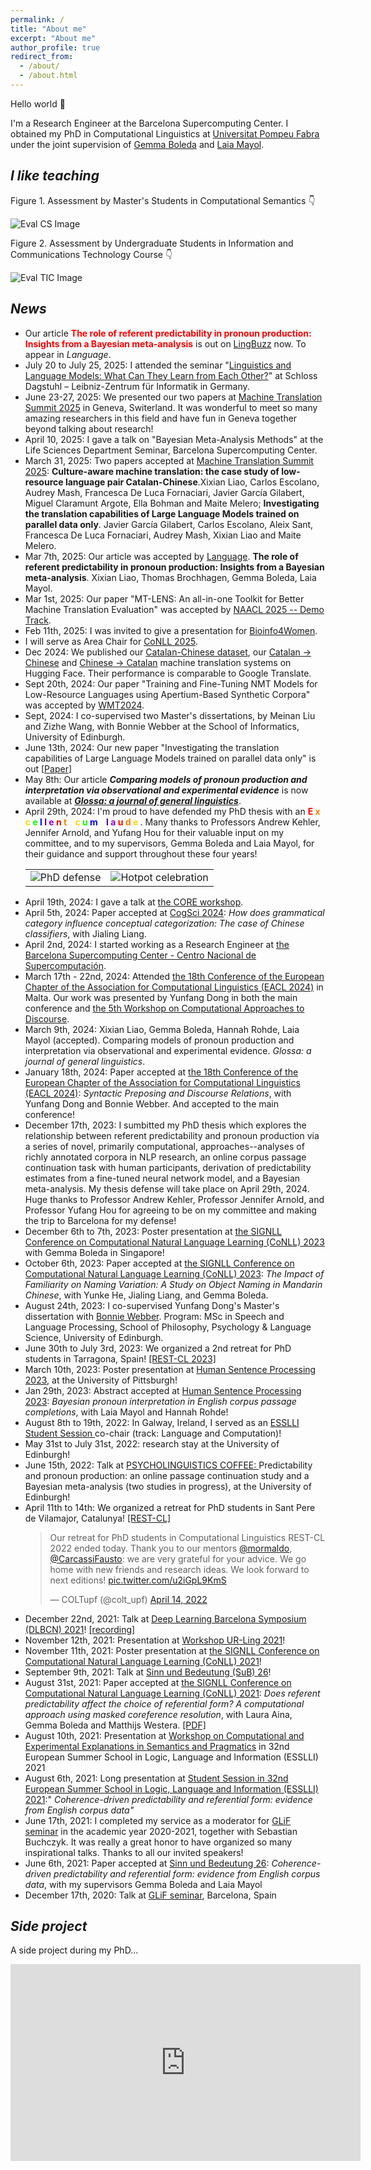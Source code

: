 ```yaml
---
permalink: /
title: "About me"
excerpt: "About me"
author_profile: true
redirect_from: 
  - /about/
  - /about.html
---
```


Hello world 👋

I'm a Research Engineer at the Barcelona Supercomputing Center. I obtained my PhD in Computational Linguistics at [Universitat Pompeu Fabra](https://www.upf.edu/) under the joint supervision of [Gemma Boleda](https://gboleda.github.io) and [Laia Mayol](https://www.upf.edu/web/laia-mayol/). 


*I like teaching*
------

Figure 1. Assessment by Master's Students in Computational Semantics 👇

<img src="/files/eval_cs.png" alt="Eval CS Image"> 

Figure 2. Assessment by Undergraduate Students in Information and Communications Technology Course 👇

<img src="/files/eval_tic.png" alt="Eval TIC Image">



*News*
------
<ul>
  <li>Our article <b style="color:red;">The role of referent predictability in pronoun production: Insights from a Bayesian meta-analysis</b> is out on <a href="https://lingbuzz.net/lingbuzz/009164">LingBuzz</a> now. To appear in <i>Language</i>.</li>
  <li> July 20 to July 25, 2025: I attended the seminar "<a href="https://www.dagstuhl.de/seminars/seminar-calendar/seminar-details/25301">Linguistics and Language Models: What Can They Learn from Each Other?</a>" at Schloss Dagstuhl – Leibniz-Zentrum für Informatik in Germany.  </li> 
  <li> June 23-27, 2025: We presented our two papers at <a href="https://mtsummit2025.unige.ch/">Machine Translation Summit 2025</a> in Geneva, Switerland. It was wonderful to meet so many amazing researchers in this field and have fun in Geneva together beyond talking about research!</li> 
  <li> April 10, 2025: I gave a talk on "Bayesian Meta-Analysis Methods" at the Life Sciences Department Seminar, Barcelona Supercomputing Center.</li>
  <li> March 31, 2025: Two papers accepted at <a href="https://mtsummit2025.unige.ch/">Machine Translation Summit 2025</a>: <b>Culture-aware machine translation: the case study of low-resource language pair Catalan-Chinese</b>.Xixian Liao, Carlos Escolano, Audrey Mash, Francesca De Luca Fornaciari, Javier García Gilabert, Miguel Claramunt Argote, Ella Bohman and Maite Melero; <b>Investigating the translation capabilities of Large Language Models trained on parallel data only</b>. Javier García Gilabert, Carlos Escolano, Aleix Sant, Francesca De Luca Fornaciari, Audrey Mash, Xixian Liao and Maite Melero.</li> 
  <li> Mar 7th, 2025: Our article was accepted by <a href="https://languagelsa.org/index.php/language/index">Language</a>. <b>The role of referent predictability in pronoun production: Insights from a Bayesian meta-analysis</b>. Xixian Liao, Thomas Brochhagen, Gemma Boleda, Laia Mayol. </li>
  <li> Mar 1st, 2025: Our paper "MT-LENS: An all-in-one Toolkit for Better Machine Translation Evaluation" was accepted by <a href="https://2025.naacl.org/">NAACL 2025 -- Demo Track</a>.</li>
  <li> Feb 11th, 2025: I was invited to give a presentation for <a href="https://www.linkedin.com/posts/bioinfo4women_stem-marenostrum5-activity-7295459614639243266-KsaI?utm_source=share&utm_medium=member_desktop&rcm=ACoAAEVixVABx7JOAqT7pV_zbwbqFXiVRqnDPVo">Bioinfo4Women</a>.</li>
  <li> I will serve as Area Chair for <a href="https://conll.org/">CoNLL 2025</a>. </li>
  <li> Dec 2024: We published our <a href="https://huggingface.co/datasets/projecte-aina/CA-ZH_Parallel_Corpus">Catalan-Chinese dataset</a>, our <a href="https://huggingface.co/projecte-aina/aina-translator-ca-zh">Catalan → Chinese</a> and <a href="https://huggingface.co/projecte-aina/aina-translator-zh-ca">Chinese → Catalan</a> machine translation systems on Hugging Face. Their performance is comparable to Google Translate. </li>
  <li> Sept 20th, 2024: Our paper "Training and Fine-Tuning NMT Models for Low-Resource Languages using Apertium-Based Synthetic Corpora" was accepted by <a href="https://www2.statmt.org/wmt24/">WMT2024</a>. </li> 
  <li> Sept, 2024: I co-supervised two Master's dissertations, by Meinan Liu and Zizhe Wang, with Bonnie Webber at the School of Informatics, University of Edinburgh. </li> 
  <li> June 13th, 2024: Our new paper "Investigating the translation capabilities of Large Language Models trained on parallel data only" is out [<a href="https://arxiv.org/abs/2406.09140">Paper</a>] </li> 
  <li>May 8th: Our article <b><i>Comparing models of pronoun production and interpretation via observational and experimental evidence</i></b> is now available at <a href="https://www.glossa-journal.org/article/id/10884/"><i><b>Glossa: a journal of general linguistics</b></i></a>. </li> 
  <li>April 29th, 2024: I'm proud to have defended my PhD thesis with an <b>
<span style="color: #FF0000;">E</span>
<span style="color: #FF7F00;">x</span>
<span style="color: #FFD700;">c</span>
<span style="color: #00FF00;">e</span>
<span style="color: #0000FF;">l</span>
<span style="color: #4B0082;">l</span>
<span style="color: #9400D3;">e</span>
<span style="color: #FF0000;">n</span>
<span style="color: #FF7F00;">t</span>
&nbsp;&nbsp;
<span style="color: #FFD700;">c</span>
<span style="color: #00FF00;">u</span>
<span style="color: #0000FF;">m</span>
&nbsp;&nbsp;
<span style="color: #4B0082;">l</span>
<span style="color: #9400D3;">a</span>
<span style="color: #FF0000;">u</span>
<span style="color: #FF7F00;">d</span>
<span style="color: #FFD700;">e</span>
</b>
. Many thanks to Professors Andrew Kehler, Jennifer Arnold, and Yufang Hou for their valuable input on my committee, and to my supervisors, Gemma Boleda and Laia Mayol, for their guidance and support throughout these four years! </li>
  <table>
      <tr>
          <td><img src="/files/defense.JPG" alt="PhD defense"></td>
          <td><img src="/files/hotpot.jpg" alt="Hotpot celebration"></td>
      </tr>
  </table>
  <li>April 19th, 2024: I gave a talk at <a href="https://www.upf.edu/web/glif/2024-core-workshop">the CORE workshop</a>. </li>
  <li>April 5th, 2024: Paper accepted at <a href="https://cognitivesciencesociety.org/cogsci-2024/">CogSci 2024</a>: <i>How does grammatical category influence conceptual categorization: The case of Chinese classifiers</i>, with Jialing Liang.</li>
  <li>April 2nd, 2024: I started working as a Research Engineer at <a href="https://www.bsc.es/">the Barcelona Supercomputing Center - Centro Nacional de Supercomputación</a>. </li>
  <li>March 17th - 22nd, 2024: Attended <a href="https://2024.eacl.org">the 18th Conference of the European Chapter of the Association for Computational Linguistics (EACL 2024)</a> in Malta. Our work was presented by Yunfang Dong in both the main conference and <a href="https://sites.google.com/view/codi2024/home"> the 5th Workshop on Computational Approaches to Discourse</a>.</li>
  <li>March 9th, 2024: Xixian Liao, Gemma Boleda, Hannah Rohde, Laia Mayol (accepted). Comparing models of pronoun production and interpretation via observational and experimental evidence. <i>Glossa: a journal of general linguistics</i>. </li>
  <li>January 18th, 2024: Paper accepted at <a href="https://2024.eacl.org">the 18th Conference of the European Chapter of the Association for Computational Linguistics (EACL 2024)</a>: <i>Syntactic Preposing and Discourse Relations</i>, with Yunfang Dong and Bonnie Webber. And accepted to the main conference! </li>
  <li>December 17th, 2023: I sumbitted my PhD thesis which explores the relationship between referent predictability and pronoun production via a series of novel, primarily computational, approaches--analyses of richly annotated corpora in NLP research, an online corpus passage continuation task with human participants, derivation of predictability estimates from a fine-tuned neural network model, and a Bayesian meta-analysis. My thesis defense will take place on April 29th, 2024. Huge thanks to Professor Andrew Kehler, Professor Jennifer Arnold, and Professor Yufang Hou for agreeing to be on my committee and making the trip to Barcelona for my defense! </li>
  <li>December 6th to 7th, 2023: Poster presentation at <a href="https://conll.org">the SIGNLL Conference on Computational Natural Language Learning (CoNLL) 2023</a> with Gemma Boleda in Singapore! </li>
  <li>October 6th, 2023: Paper accepted at <a href="https://conll.org">the SIGNLL Conference on Computational Natural Language Learning (CoNLL) 2023</a>: <i>The Impact of Familiarity on Naming Variation: A Study on Object Naming in Mandarin Chinese</i>, with Yunke He, Jialing Liang, and Gemma Boleda. </li>
  <li>August 24th, 2023: I co-supervised Yunfang Dong's Master's dissertation with <a href="https://homepages.inf.ed.ac.uk/bonnie/">Bonnie Webber</a>. Program: MSc in Speech and Language Processing, School of Philosophy, Psychology & Language Science, University of Edinburgh.</li>
  <li>June 30th to July 3rd, 2023: We organized a 2nd retreat for PhD students in Tarragona, Spain! <a href="https://sites.google.com/view/rest-cl-2023/home?authuser=0"> [REST-CL 2023] </a></li>
  <li>March 10th, 2023: Poster presentation at <a href="https://lrdc.pitt.edu/HSP2023/">Human Sentence Processing 2023</a>, at the University of Pittsburgh! </li>
  <li>Jan 29th, 2023: Abstract accepted at <a href="https://lrdc.pitt.edu/HSP2023/">Human Sentence Processing 2023</a>: <i>Bayesian pronoun interpretation in English corpus passage completions</i>, with Laia Mayol and Hannah Rohde! </li>
  <li> August 8th to 19th, 2022: In Galway, Ireland, I served as an <a href="https://2022.esslli.eu/"> ESSLLI Student Session </a>  co-chair (track: Language and Computation)! </li>
  <li> May 31st to July 31st, 2022: research stay at the University of Edinburgh! </li>  
  <li> June 15th, 2022: Talk at <a href="https://blogs.ed.ac.uk/psycholingcoffee/past-meetings/2021-22/">PSYCHOLINGUISTICS COFFEE: </a> Predictability and pronoun production: an online passage continuation study and a Bayesian meta-analysis (two studies in progress), at the University of Edinburgh! </li>
  <li> April 11th to 14th: We organized a retreat for PhD students in Sant Pere de Vilamajor, Catalunya! <a href="https://sites.google.com/view/rest-cl/home?authuser=0"> [REST-CL] </a> </li>
  <blockquote class="twitter-tweet"><p lang="en" dir="ltr">Our retreat for PhD students in Computational Linguistics REST-CL 2022 ended today. Thank you to our mentors <a href="https://twitter.com/mormaldo?ref_src=twsrc%5Etfw">@mormaldo</a>, <a href="https://twitter.com/CarcassiFausto?ref_src=twsrc%5Etfw">@CarcassiFausto</a>: we are very grateful for your advice. We go home with new friends and research ideas. We look forward to next editions! <a href="https://t.co/u2iGpL9KmS">pic.twitter.com/u2iGpL9KmS</a></p>&mdash; COLTupf (@colt_upf) <a href="https://twitter.com/colt_upf/status/1514656694734835713?ref_src=twsrc%5Etfw">April 14, 2022</a></blockquote> <script async src="https://platform.twitter.com/widgets.js" charset="utf-8"></script>
  <li> December 22nd, 2021: Talk at <a href="https://sites.google.com/view/deep-learning-barcelona-2021/home?authuser=0">Deep Learning Barcelona Symposium (DLBCN) 2021</a>! <a href="https://youtu.be/LJHzEM8_6k8">[recording]</a> </li>
  <li> November 12th, 2021: Presentation at <a href="https://www.upf.edu/es/web/traduccio/inici/-/asset_publisher/T7gcoUNytM6c/content/id/251086992/maximized#.YZjg8S8w1pQ">Workshop UR-Ling 2021</a>! </li>
  <li> November 11th, 2021: Poster presentation at <a href="https://conll.org">the SIGNLL Conference on Computational Natural Language Learning (CoNLL) 2021</a>! </li>
  <li> September 9th, 2021: Talk at <a href="https://idsl1.phil-fak.uni-koeln.de/abteilungen/sprachwissenschaft/sinn-und-bedeutung-26">Sinn und Bedeutung (SuB) 26</a>! </li>
  <li> August 31st, 2021: Paper accepted at <a href="https://conll.org">the SIGNLL Conference on Computational Natural Language Learning (CoNLL) 2021</a>: <i>Does referent predictability affect the choice of referential form? A computational approach using masked coreference resolution</i>, with Laura Aina, Gemma Boleda and Matthijs Westera. <a href="https://aclanthology.org/2021.conll-1.36/">[PDF]</a></li>
  <li> August 10th, 2021: Presentation at <a href="https://www.jakubszymanik.com/CoSaQ/events/explanations-semantics/">Workshop on Computational and Experimental Explanations in Semantics and Pragmatics</a> in 32nd European Summer School in Logic, Language and Information (ESSLLI) 2021</li>
  <li> August 6th, 2021: Long presentation at <a href="https://esslli2021.unibz.it/page/session/student_session/">Student Session in 32nd European Summer School in Logic, Language and Information (ESSLLI) 2021</a>:" <i>Coherence-driven predictability and referential form: evidence from English corpus data"</i></li>
  <li> June 17th, 2021: I completed my service as a moderator for <a href="https://www.upf.edu/web/glif/glif-seminars">GLiF seminar</a> in the academic year 2020-2021, together with Sebastian Buchczyk. It was really a great honor to have organized so many inspirational talks. Thanks to all our invited speakers!</li>
  <li> June 6th, 2021: Paper accepted at <a href="https://idsl1.phil-fak.uni-koeln.de/abteilungen/sprachwissenschaft/sinn-und-bedeutung-26">Sinn und Bedeutung 26</a>: <i>Coherence-driven predictability and referential form: evidence from English corpus data</i>, with my supervisors Gemma Boleda and Laia Mayol</li>
  <li> December 17th, 2020: Talk at <a href="https://www.upf.edu/web/traduccio/inici/-/asset_publisher/T7gcoUNytM6c/content/id/240904798/maximized#.YRvNzNMzY-R">GLiF seminar</a>, Barcelona, Spain</li> 
</ul>





*Side project*
------
A side project during my PhD...  

<iframe width="560" height="315" src="https://www.youtube.com/embed/vpiNedo-NzY" frameborder="0" allow="autoplay; encrypted-media" allowfullscreen></iframe>






